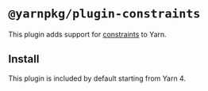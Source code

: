 # `@yarnpkg/plugin-constraints`

This plugin adds support for [constraints](https://yarnpkg.com/features/constraints) to Yarn.

## Install

This plugin is included by default starting from Yarn 4.
